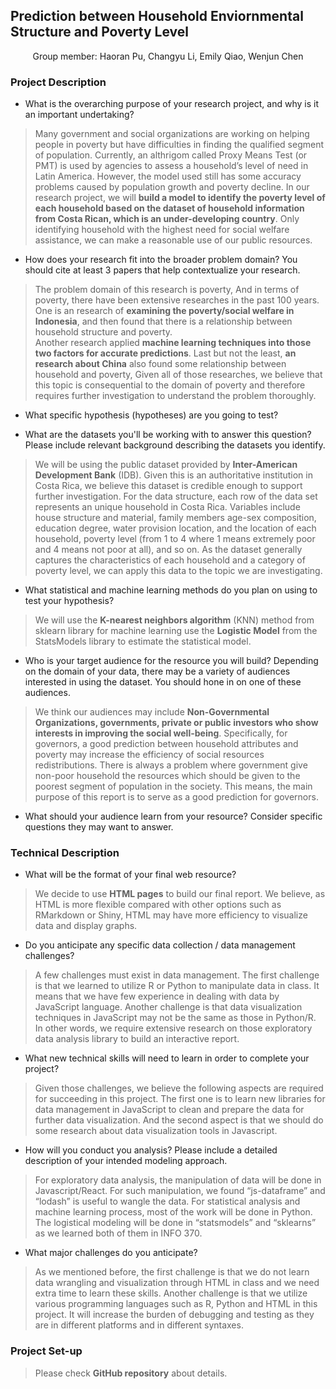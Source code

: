 ## Prediction between Household Enviornmental Structure and Poverty Level
<p align="center">
  Group member: Haoran Pu, Changyu Li, Emily Qiao, Wenjun Chen
</p>

### Project Description
* What is the overarching purpose of your research project, and why is it an important undertaking?
> Many government and social organizations are working on helping people in poverty but have difficulties in finding the qualified segment of population. Currently, an althrigom called Proxy Means Test (or PMT) is used by agencies to assess a household’s level of need in Latin America. However, the model used still has some accuracy problems caused by population growth and poverty decline. In our research project, we will **build a model to identify the poverty level of each household based on the dataset of household information from Costa Rican, which is an under-developing country**. Only identifying household with the highest need for social welfare assistance, we can make a reasonable use of our public resources.

* How does your research fit into the broader problem domain? You should cite at least 3 papers that help contextualize your research. 
> The problem domain of this research is poverty, And in terms of poverty, there have been extensive researches in the past 100 years. One is an research of **examining the poverty/social welfare in Indonesia**, and then found that there is a relationship between household structure and poverty.  
Another research applied **machine learning techniques into those two factors for accurate predictions**. Last but not the least, **an research about China** also found some relationship between household and poverty, Given all of those researches, we believe that this topic is consequential to the domain of poverty and therefore requires further investigation to understand the problem thoroughly. 

* What specific hypothesis (hypotheses) are you going to test?
> 

* What are the datasets you'll be working with to answer this question? Please include relevant background describing the datasets you identify.
> We will be using the public dataset provided by **Inter-American Development Bank** (IDB). Given this is an authoritative institution in Costa Rica, we believe this dataset is credible enough to support further investigation.
> For the data structure, each row of the data set represents an unique household in Costa Rica. Variables include house structure and material, family members age-sex composition, education degree, water provision location, and the location of each household, poverty level (from 1 to 4 where 1 means extremely poor and 4 means not poor at all), and so on. As the dataset generally captures the characteristics of each household and a category of poverty level, we can apply this data to the topic we are investigating.

* What statistical and machine learning methods do you plan on using to test your hypothesis?
> We will use the **K-nearest neighbors algorithm** (KNN) method from sklearn library for machine learning use the **Logistic Model** from the StatsModels library to estimate the statistical model. 

* Who is your target audience for the resource you will build? Depending on the domain of your data, there may be a variety of audiences interested in using the dataset. You should hone in on one of these audiences.
> We think our audiences may include **Non-Governmental Organizations, governments, private or public investors who show interests in improving the social well-being**. Specifically, for governors, a good prediction between household attributes and poverty may increase the efficiency of social resources redistributions. There is always a problem where government give non-poor household the resources which should be given to the poorest segment of population in the society. This means, the main purpose of this report is to serve as a good prediction for governors. 

* What should your audience learn from your resource? Consider specific questions they may want to answer.
> 

### Technical Description

* What will be the format of your final web resource?
> We decide to use **HTML pages** to build our final report. We believe, as HTML is more flexible compared with other options such as RMarkdown or Shiny, HTML may have more efficiency to visualize data and display graphs.

* Do you anticipate any specific data collection / data management challenges?
> A few challenges must exist in data management. The first challenge is that we learned to utilize R or Python to manipulate data in class. It means that we have few experience in dealing with data by JavaScript language. Another challenge is that data visualization techniques in JavaScript may not be the same as those in Python/R. In other words, we require extensive research on those exploratory data analysis library to build an interactive report.

* What new technical skills will need to learn in order to complete your project?
> Given those challenges, we believe the following aspects are required for succeeding in this project. The first one is to learn new libraries for data management in JavaScript to clean and prepare the data for further data visualization. And the second aspect is that we should do some research about data visualization tools in Javascript.

* How will you conduct you analysis? Please include a detailed description of your intended modeling approach. 
> For exploratory data analysis, the manipulation of data will be done in Javascript/React. For such manipulation, we found “js-dataframe” and “lodash” is useful to wangle the data. For statistical analysis and machine learning process, most of the work will be done in Python. The logistical modeling will be done in “statsmodels” and “sklearns” as we learned both of them in INFO 370.
    
* What major challenges do you anticipate? 
> As we mentioned before, the first challenge is that we do not learn data wrangling and visualization through HTML in class and we need extra time to learn these skills. Another challenge is that we utilize various programming languages such as R, Python and HTML in this project. It will increase the burden of debugging and testing as they are in different platforms and in different syntaxes.

### Project Set-up
> Please check **GitHub repository** about details. 